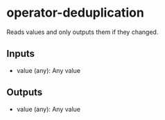 # operator-deduplication

Reads values and only outputs them if they changed.

## Inputs

* value (any): Any value

## Outputs

* value (any): Any value
